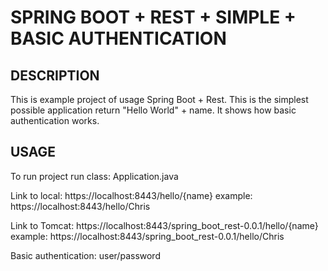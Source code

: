 SPRING BOOT + REST + SIMPLE + BASIC AUTHENTICATION
==================================================


DESCRIPTION
-----------

This is example project of usage Spring Boot + Rest.
This is the simplest possible application return "Hello World" + name.
It shows how basic authentication works.
  

USAGE
-----

To run project run class: 
Application.java

Link to local:
https://localhost:8443/hello/{name}
example:
https://localhost:8443/hello/Chris

Link to Tomcat:
https://localhost:8443/spring_boot_rest-0.0.1/hello/{name}
example:
https://localhost:8443/spring_boot_rest-0.0.1/hello/Chris

Basic authentication:
user/password